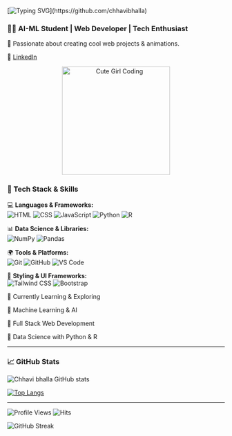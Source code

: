[![Typing SVG](https://readme-typing-svg.herokuapp.com?font=Fira+Code&size=22&pause=1000&color=00FF00&background=000000&width=600&lines=Hello%2C+I'm+Chhavi!+%F0%9F%91%8B;AI-ML+Student+%7C+Web+Developer;;Always+Learning+New+Tech!)](https://github.com/chhavibhalla)



### 👩‍💻 AI-ML Student | Web Developer | Tech Enthusiast  

🔹 Passionate about creating cool web projects & animations.  



 💼 [LinkedIn]((www.linkedin.com/in/chhavi-bhalla-6b7985319)) 

 <p align="center">
  <img src="https://pics.craiyon.com/2023-10-30/302e194633254bc8a8e05245ba61814d.webp" alt="Cute Girl Coding" width="250"/>
</p>



 


### 🚀 Tech Stack & Skills  



💻 **Languages & Frameworks:**  
![HTML](https://img.shields.io/badge/HTML-E34F26?style=for-the-badge&logo=html5&logoColor=white)
![CSS](https://img.shields.io/badge/CSS-1572B6?style=for-the-badge&logo=css3&logoColor=white)
![JavaScript](https://img.shields.io/badge/JavaScript-F7DF1E?style=for-the-badge&logo=javascript&logoColor=black)
![Python](https://img.shields.io/badge/Python-3776AB?style=for-the-badge&logo=python&logoColor=white)
![R](https://img.shields.io/badge/R-276DC3?style=for-the-badge&logo=r&logoColor=white)  




📊 **Data Science & Libraries:**  
![NumPy](https://img.shields.io/badge/NumPy-013243?style=for-the-badge&logo=numpy&logoColor=white)
![Pandas](https://img.shields.io/badge/Pandas-150458?style=for-the-badge&logo=pandas&logoColor=white)





🌍 **Tools & Platforms:**  
![Git](https://img.shields.io/badge/Git-F05032?style=for-the-badge&logo=git&logoColor=white)
![GitHub](https://img.shields.io/badge/GitHub-181717?style=for-the-badge&logo=github&logoColor=white)
![VS Code](https://img.shields.io/badge/VS%20Code-0078D4?style=for-the-badge&logo=visual-studio-code&logoColor=white)


🎨 **Styling & UI Frameworks:**  
![Tailwind CSS](https://img.shields.io/badge/Tailwind%20CSS-38B2AC?style=for-the-badge&logo=tailwind-css&logoColor=white)
![Bootstrap](https://img.shields.io/badge/Bootstrap-563D7C?style=for-the-badge&logo=bootstrap&logoColor=white)  






🌱 Currently Learning & Exploring



🔹 Machine Learning & AI

🔹 Full Stack Web Development

🔹 Data Science with Python & R


---  



### 📈 GitHub Stats  
![Chhavi bhalla GitHub stats](https://github-readme-stats.vercel.app/api?username=Chhavibhalla&show_icons=true&theme=radical)


[![Top Langs](https://github-readme-stats.vercel.app/api/top-langs/?username=chhavibhalla&layout=compact&theme=radical)](https://github.com/chhavibhalla/github-readme-stats)  

---  

![Profile Views](https://komarev.com/ghpvc/?username=chhavibhalla&color=blue)
![Hits](https://hits.seeyoufarm.com/api/count/incr/badge.svg?url=https://github.com/chhavibhalla/&count_bg=%2379C83D&title_bg=%23555555&icon=github.svg&icon_color=%23FFFFFF&title=Profile+Views&edge_flat=false)



![GitHub Streak](https://streak-stats.demolab.com/?user=chhavibhalla&theme=radical)




